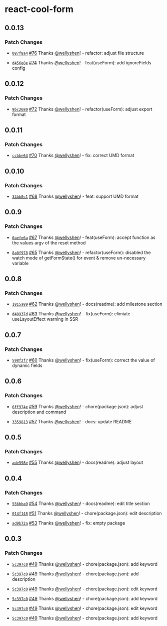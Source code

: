 # react-cool-form

## 0.0.13

### Patch Changes

- [`087f8a4`](https://github.com/wellyshen/react-cool-form/commit/087f8a4b3ae53df325fbc2afe9ce752cc8762301) [#76](https://github.com/wellyshen/react-cool-form/pull/76) Thanks [@wellyshen](https://github.com/wellyshen)! - refactor: adjust file structure

* [`d456e8e`](https://github.com/wellyshen/react-cool-form/commit/d456e8e4dd49c1f03da73c220368d24a68f369e8) [#74](https://github.com/wellyshen/react-cool-form/pull/74) Thanks [@wellyshen](https://github.com/wellyshen)! - feat(useForm): add ignoreFields config

## 0.0.12

### Patch Changes

- [`9bc2680`](https://github.com/wellyshen/react-cool-form/commit/9bc2680139f543c2cf8ecbdcf78e88696137f09d) [#72](https://github.com/wellyshen/react-cool-form/pull/72) Thanks [@wellyshen](https://github.com/wellyshen)! - refactor(useForm): adjust export format

## 0.0.11

### Patch Changes

- [`ccbbe64`](https://github.com/wellyshen/react-cool-form/commit/ccbbe641dd4fc0975d9597cee394a3c4d797510c) [#70](https://github.com/wellyshen/react-cool-form/pull/70) Thanks [@wellyshen](https://github.com/wellyshen)! - fix: correct UMD format

## 0.0.10

### Patch Changes

- [`34bb0c1`](https://github.com/wellyshen/react-cool-form/commit/34bb0c18c29c2e5c5d4378c7560d369f27381832) [#68](https://github.com/wellyshen/react-cool-form/pull/68) Thanks [@wellyshen](https://github.com/wellyshen)! - feat: support UMD format

## 0.0.9

### Patch Changes

- [`0aefe6a`](https://github.com/wellyshen/react-cool-form/commit/0aefe6a3d2fe9e8dd326e360a18c88c003447823) [#67](https://github.com/wellyshen/react-cool-form/pull/67) Thanks [@wellyshen](https://github.com/wellyshen)! - feat(useForm): accept function as the values argv of the reset method

* [`8a8f978`](https://github.com/wellyshen/react-cool-form/commit/8a8f9782abf18e8d97fa804bd45825cb560eeb9b) [#65](https://github.com/wellyshen/react-cool-form/pull/65) Thanks [@wellyshen](https://github.com/wellyshen)! - refactor(useForm): disabled the watch mode of getFormState() for event & remove un-necessary variable

## 0.0.8

### Patch Changes

- [`1815a89`](https://github.com/wellyshen/react-cool-form/commit/1815a89be457826aa55ec37e08123b0a237e60e3) [#62](https://github.com/wellyshen/react-cool-form/pull/62) Thanks [@wellyshen](https://github.com/wellyshen)! - docs(readme): add milestone section

* [`d40937d`](https://github.com/wellyshen/react-cool-form/commit/d40937d12b706c642776d0468d398f409b3bf313) [#63](https://github.com/wellyshen/react-cool-form/pull/63) Thanks [@wellyshen](https://github.com/wellyshen)! - fix(useForm): elimiate useLayoutEffect warning in SSR

## 0.0.7

### Patch Changes

- [`598f2f7`](https://github.com/wellyshen/react-cool-form/commit/598f2f721a418cbda96df3931e3cfcc8caeaa5f6) [#60](https://github.com/wellyshen/react-cool-form/pull/60) Thanks [@wellyshen](https://github.com/wellyshen)! - fix(useForm): correct the value of dynamic fields

## 0.0.6

### Patch Changes

- [`6ff974e`](https://github.com/wellyshen/react-cool-form/commit/6ff974ee206aa498ccf3731c065b4bf08dc2e8b2) [#59](https://github.com/wellyshen/react-cool-form/pull/59) Thanks [@wellyshen](https://github.com/wellyshen)! - chore(package.json): adjust description and command

* [`3359813`](https://github.com/wellyshen/react-cool-form/commit/33598136ca8c78d2d0a96ddd09c860caa657339b) [#57](https://github.com/wellyshen/react-cool-form/pull/57) Thanks [@wellyshen](https://github.com/wellyshen)! - docs: update README

## 0.0.5

### Patch Changes

- [`ade598e`](https://github.com/wellyshen/react-cool-form/commit/ade598ece6caa28026363100311b4a9d0ed14035) [#55](https://github.com/wellyshen/react-cool-form/pull/55) Thanks [@wellyshen](https://github.com/wellyshen)! - docs(readme): adjust layout

## 0.0.4

### Patch Changes

- [`556bba9`](https://github.com/wellyshen/react-cool-form/commit/556bba90ebd88076e0a02548d899a31d27e26958) [#54](https://github.com/wellyshen/react-cool-form/pull/54) Thanks [@wellyshen](https://github.com/wellyshen)! - docs(readme): edit title section

* [`014f148`](https://github.com/wellyshen/react-cool-form/commit/014f1485d748fbb4332c5cf7e168bb76bce15330) [#51](https://github.com/wellyshen/react-cool-form/pull/51) Thanks [@wellyshen](https://github.com/wellyshen)! - chore(package.json): edit description

- [`ad9b72a`](https://github.com/wellyshen/react-cool-form/commit/ad9b72a21a8ae7d95489313336241d504d6645d2) [#53](https://github.com/wellyshen/react-cool-form/pull/53) Thanks [@wellyshen](https://github.com/wellyshen)! - fix: empty package

## 0.0.3

### Patch Changes

- [`5c397c0`](https://github.com/wellyshen/react-cool-form/commit/5c397c035e0955d1be46a8f794879da459d36982) [#49](https://github.com/wellyshen/react-cool-form/pull/49) Thanks [@wellyshen](https://github.com/wellyshen)! - chore(package.json): add keyword

* [`5c397c0`](https://github.com/wellyshen/react-cool-form/commit/5c397c035e0955d1be46a8f794879da459d36982) [#49](https://github.com/wellyshen/react-cool-form/pull/49) Thanks [@wellyshen](https://github.com/wellyshen)! - chore(package.json): add description

- [`5c397c0`](https://github.com/wellyshen/react-cool-form/commit/5c397c035e0955d1be46a8f794879da459d36982) [#49](https://github.com/wellyshen/react-cool-form/pull/49) Thanks [@wellyshen](https://github.com/wellyshen)! - chore(package.json): edit keyword

* [`5c397c0`](https://github.com/wellyshen/react-cool-form/commit/5c397c035e0955d1be46a8f794879da459d36982) [#49](https://github.com/wellyshen/react-cool-form/pull/49) Thanks [@wellyshen](https://github.com/wellyshen)! - chore(package.json): add keyword

- [`5c397c0`](https://github.com/wellyshen/react-cool-form/commit/5c397c035e0955d1be46a8f794879da459d36982) [#49](https://github.com/wellyshen/react-cool-form/pull/49) Thanks [@wellyshen](https://github.com/wellyshen)! - chore(package.json): edit keyword

* [`5c397c0`](https://github.com/wellyshen/react-cool-form/commit/5c397c035e0955d1be46a8f794879da459d36982) [#49](https://github.com/wellyshen/react-cool-form/pull/49) Thanks [@wellyshen](https://github.com/wellyshen)! - chore(package.json): add keyword
